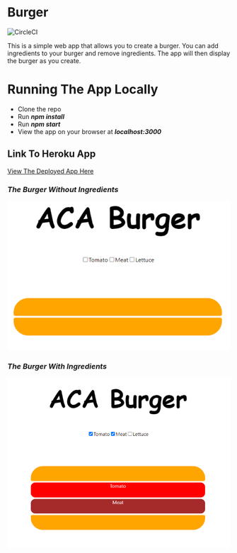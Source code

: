 # Burger
![CircleCI](https://img.shields.io/circleci/build/github/Osotatanekeeni/tats-burger/main)



This is a simple web app that allows you to create a burger. 
You can add ingredients to your burger and remove ingredients. 
The app will then display the burger as you create.

# Running The App Locally
- Clone the repo
- Run ***npm install***
- Run ***npm start***
- View the app on your browser at ***localhost:3000***
## Link To Heroku App
[View The Deployed App Here](https://aca-burger.herokuapp.com/)

### *The Burger Without Ingredients*
![Burger With Only Bread](images/onlybread.png)

### *The Burger With Ingredients*
![A Complete Burger](./images/selected.png)